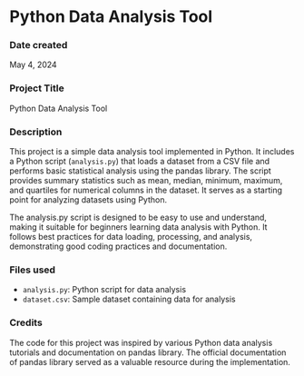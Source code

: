 # Python Data Analysis Tool

### Date created
May 4, 2024

### Project Title
Python Data Analysis Tool

### Description
This project is a simple data analysis tool implemented in Python. It includes a Python script (`analysis.py`) that loads a dataset from a CSV file and performs basic statistical analysis using the pandas library. The script provides summary statistics such as mean, median, minimum, maximum, and quartiles for numerical columns in the dataset. It serves as a starting point for analyzing datasets using Python.

The analysis.py script is designed to be easy to use and understand, making it suitable for beginners learning data analysis with Python. It follows best practices for data loading, processing, and analysis, demonstrating good coding practices and documentation.

### Files used
- `analysis.py`: Python script for data analysis
- `dataset.csv`: Sample dataset containing data for analysis

### Credits
The code for this project was inspired by various Python data analysis tutorials and documentation on pandas library. The official documentation of pandas library served as a valuable resource during the implementation.

